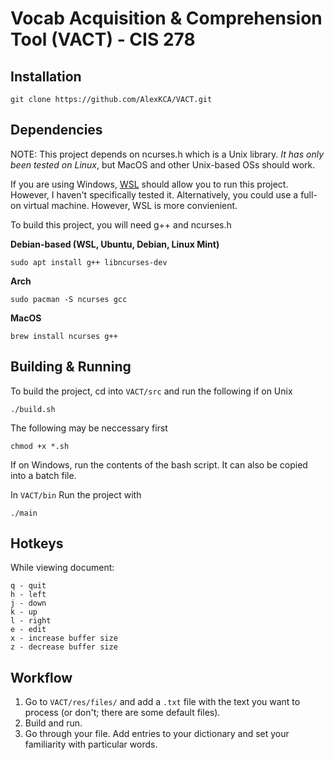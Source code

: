 # Vocab Acquisition & Comprehension Tool (VACT) - CIS 278

## Installation
```
git clone https://github.com/AlexKCA/VACT.git
```

## Dependencies
NOTE: This project depends on ncurses.h which is a Unix library. *It has only been tested on Linux*, but MacOS and other Unix-based OSs should work. 

If you are using Windows, [WSL](https://learn.microsoft.com/en-us/windows/wsl/install) should allow you to run this project. However, I haven't specifically tested it. Alternatively, you could use a full-on virtual machine. However, WSL is more convienient.

To build this project, you will need g++ and ncurses.h


**Debian-based (WSL, Ubuntu, Debian, Linux Mint)**
```
sudo apt install g++ libncurses-dev
```

**Arch**
```
sudo pacman -S ncurses gcc
```

**MacOS**
```
brew install ncurses g++
```

## Building & Running
To build the project, cd into ```VACT/src``` and run the following if on Unix
```
./build.sh
```
The following may be neccessary first
```
chmod +x *.sh
```
If on Windows, run the contents of the bash script. It can also be copied into a batch file.

In ```VACT/bin``` Run the project with

```
./main
```


## Hotkeys
While viewing document:
```
q - quit
h - left
j - down
k - up
l - right
e - edit
x - increase buffer size
z - decrease buffer size
```

## Workflow
1. Go to ```VACT/res/files/``` and add a ```.txt``` file with the text you want to process (or don't; there are some default files).
2. Build and run.
3. Go through your file. Add entries to your dictionary and set your familiarity with particular words.
